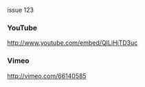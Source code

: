 issue 123

### YouTube

http://www.youtube.com/embed/QILiHiTD3uc

### Vimeo

http://vimeo.com/66140585
